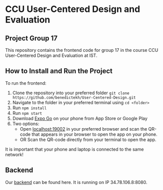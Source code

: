 # CCU User-Centered Design and Evaluation

## Project Group 17

This repository contains the frontend code for group 17 in the course CCU User-Centered Design and Evaluation at IST.

## How to Install and Run the Project

To run the frontend:

1. Clone the repository into your preferred folder
   `git clone https://github.com/benedictekh/User-Centered-Design.git`
2. Navigate to the folder in your preferred terminal using `cd <folder>`
3. Run `npm install`
4. Run `npm start`
5. Download [Expo Go](https://expo.dev/client) on your phone from App Store or Google Play
6. Two options:
   - Open [localhost:19002](http://localhost:19002/) in your preferred browser and scan the QR-code that appears in your browser to open the app on your phone.
   - OR Scan the QR-code directly from your terminal to open the app.

It is important that your phone and laptop is connected to the same network!

## Backend

Our [backend](https://github.com/Andre12Lopes/Dumpit_backend) can be found here. It is running on IP 34.78.106.8:8080.
